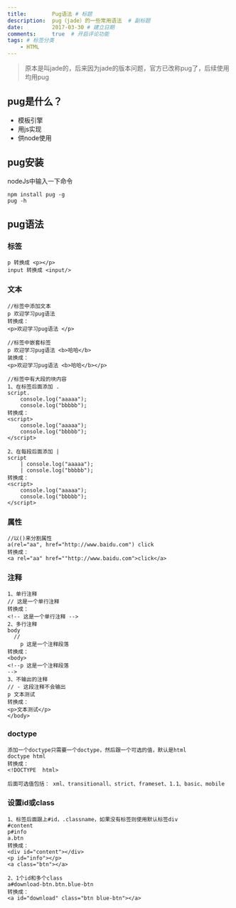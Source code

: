 ```yaml
---
title:        Pug语法 # 标题
description:  pug（jade）的一些常用语法  # 副标题
date:         2017-03-30 # 建立日期
comments:     true  # 开启评论功能
tags: # 标签分类
    - HTML
---
```



> 原本是叫jade的，后来因为jade的版本问题，官方已改称pug了，后续使用均用pug

## pug是什么？
* 模板引擎
* 用js实现
* 供node使用

## pug安装
nodeJs中输入一下命令
```
npm install pug -g
pug -h
```

## pug语法
### 标签
```
p 转换成 <p></p>
input 转换成 <input/>
```
### 文本
```
//标签中添加文本
p 欢迎学习pug语法    
转换成：   
<p>欢迎学习pug语法 </p>

//标签中嵌套标签
p 欢迎学习pug语法 <b>哈哈</b>    
装换成：    
<p>欢迎学习pug语法 <b>哈哈</b></p>

//标签中有大段的块内容
1、在标签后面添加 .
script.
    console.log("aaaaa");
    console.log("bbbbb");
转换成：
<script>
    console.log("aaaaa");
    console.log("bbbbb");
</script>

2、在每段后面添加 |
script
    | console.log("aaaaa");
    | console.log("bbbbb");
转换成：
<script>
    console.log("aaaaa");
    console.log("bbbbb");
</script>
```

### 属性
```
//以()来分割属性
a(rel="aa", href="http://www.baidu.com") click
转换成：
<a rel="aa" href=""http://www.baidu.com">click</a>
```

### 注释
```
1、单行注释
// 这是一个单行注释
转换成：
<!-- 这是一个单行注释 -->
2、多行注释
body
  //
    p 这是一个注释段落
转换成：
<body>
<!--p 这是一个注释段落
-->
3、不输出的注释
// - 这段注释不会输出
p 文本测试
转换成：
<p>文本测试</p>
</body>
```

### doctype
```
添加一个doctype只需要一个doctype，然后跟一个可选的值，默认是html
doctype html
转换成：
<!DOCTYPE  html>

后面可选值包括： xml、transitionall、strict、frameset、1.1、basic、mobile
```

### 设置id或class
```
1、标签后面跟上#id，.classname，如果没有标签则使用默认标签div
#content
p#info
a.btn
转换成：
<div id="content"></div>
<p id="info"></p>
<a class="btn"></a>

2、1个id和多个class
a#download-btn.btn.blue-btn
转换成：
<a id="download" class="btn blue-btn"></a>
```
